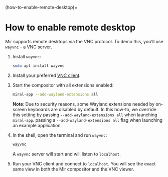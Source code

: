 (how-to-enable-remote-desktop)=

# How to enable remote desktop

Mir supports remote desktops via the VNC protocol. To demo this, you'll use
`wayvnc` - a VNC server.

1. Install `wayvnc`:

   ```sh
   sudo apt install wayvnc
   ```

1. Install your preferred [VNC client](https://help.ubuntu.com/community/VNC/Clients).

1. Start the compositor with all extensions enabled:

   ```sh
   miral-app --add-wayland-extensions all
   ```

   **Note**: Due to security reasons, some Wayland extensions needed by on-screen
   keyboards are disabled by default. In this how-to, we override this setting by
   passing `--add-wayland-extensions all` when launching `miral-app`. passing a
   `--add-wayland-extensions all` flag when launching an example application.

1. In the shell, open the terminal and run `wayvnc`:

   ```sh
   wayvnc
   ```

   A `wayvnc` server will start and will listen to `localhost`.

1. Run your VNC client and connect to `localhost`. You will see the exact same
   view in both the Mir compositor and the VNC viewer.
